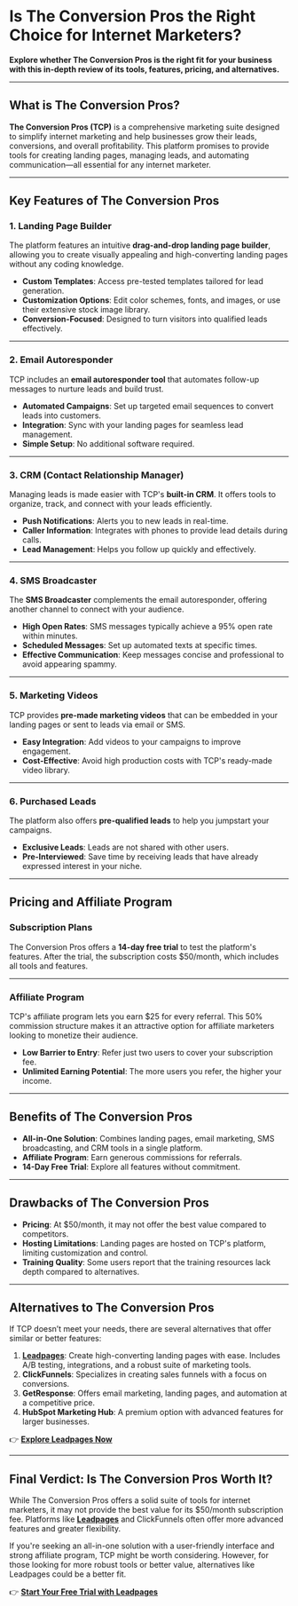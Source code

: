 # Is The Conversion Pros the Right Choice for Internet Marketers?

**Explore whether The Conversion Pros is the right fit for your business with this in-depth review of its tools, features, pricing, and alternatives.**

---

## What is The Conversion Pros?

**The Conversion Pros (TCP)** is a comprehensive marketing suite designed to simplify internet marketing and help businesses grow their leads, conversions, and overall profitability. This platform promises to provide tools for creating landing pages, managing leads, and automating communication—all essential for any internet marketer.

---

## Key Features of The Conversion Pros

### 1. Landing Page Builder
The platform features an intuitive **drag-and-drop landing page builder**, allowing you to create visually appealing and high-converting landing pages without any coding knowledge.

- **Custom Templates**: Access pre-tested templates tailored for lead generation.
- **Customization Options**: Edit color schemes, fonts, and images, or use their extensive stock image library.
- **Conversion-Focused**: Designed to turn visitors into qualified leads effectively.

---

### 2. Email Autoresponder
TCP includes an **email autoresponder tool** that automates follow-up messages to nurture leads and build trust.

- **Automated Campaigns**: Set up targeted email sequences to convert leads into customers.
- **Integration**: Sync with your landing pages for seamless lead management.
- **Simple Setup**: No additional software required.

---

### 3. CRM (Contact Relationship Manager)
Managing leads is made easier with TCP's **built-in CRM**. It offers tools to organize, track, and connect with your leads efficiently.

- **Push Notifications**: Alerts you to new leads in real-time.
- **Caller Information**: Integrates with phones to provide lead details during calls.
- **Lead Management**: Helps you follow up quickly and effectively.

---

### 4. SMS Broadcaster
The **SMS Broadcaster** complements the email autoresponder, offering another channel to connect with your audience.

- **High Open Rates**: SMS messages typically achieve a 95% open rate within minutes.
- **Scheduled Messages**: Set up automated texts at specific times.
- **Effective Communication**: Keep messages concise and professional to avoid appearing spammy.

---

### 5. Marketing Videos
TCP provides **pre-made marketing videos** that can be embedded in your landing pages or sent to leads via email or SMS.

- **Easy Integration**: Add videos to your campaigns to improve engagement.
- **Cost-Effective**: Avoid high production costs with TCP's ready-made video library.

---

### 6. Purchased Leads
The platform also offers **pre-qualified leads** to help you jumpstart your campaigns.

- **Exclusive Leads**: Leads are not shared with other users.
- **Pre-Interviewed**: Save time by receiving leads that have already expressed interest in your niche.

---

## Pricing and Affiliate Program

### Subscription Plans
The Conversion Pros offers a **14-day free trial** to test the platform's features. After the trial, the subscription costs $50/month, which includes all tools and features.

---

### Affiliate Program
TCP's affiliate program lets you earn $25 for every referral. This 50% commission structure makes it an attractive option for affiliate marketers looking to monetize their audience.

- **Low Barrier to Entry**: Refer just two users to cover your subscription fee.
- **Unlimited Earning Potential**: The more users you refer, the higher your income.

---

## Benefits of The Conversion Pros

- **All-in-One Solution**: Combines landing pages, email marketing, SMS broadcasting, and CRM tools in a single platform.
- **Affiliate Program**: Earn generous commissions for referrals.
- **14-Day Free Trial**: Explore all features without commitment.

---

## Drawbacks of The Conversion Pros

- **Pricing**: At $50/month, it may not offer the best value compared to competitors.
- **Hosting Limitations**: Landing pages are hosted on TCP's platform, limiting customization and control.
- **Training Quality**: Some users report that the training resources lack depth compared to alternatives.

---

## Alternatives to The Conversion Pros

If TCP doesn’t meet your needs, there are several alternatives that offer similar or better features:

1. **[Leadpages](https://bit.ly/LEadPages)**: Create high-converting landing pages with ease. Includes A/B testing, integrations, and a robust suite of marketing tools.
2. **ClickFunnels**: Specializes in creating sales funnels with a focus on conversions.
3. **GetResponse**: Offers email marketing, landing pages, and automation at a competitive price.
4. **HubSpot Marketing Hub**: A premium option with advanced features for larger businesses.

👉 **[Explore Leadpages Now](https://bit.ly/LEadPages)**

---

## Final Verdict: Is The Conversion Pros Worth It?

While The Conversion Pros offers a solid suite of tools for internet marketers, it may not provide the best value for its $50/month subscription fee. Platforms like **[Leadpages](https://bit.ly/LEadPages)** and ClickFunnels often offer more advanced features and greater flexibility.

If you're seeking an all-in-one solution with a user-friendly interface and strong affiliate program, TCP might be worth considering. However, for those looking for more robust tools or better value, alternatives like Leadpages could be a better fit.

👉 **[Start Your Free Trial with Leadpages](https://bit.ly/LEadPages)**
